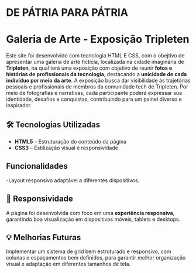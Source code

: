 # DE PÁTRIA PARA PÁTRIA

# Galeria de Arte - Exposição Tripleten

Este site foi desenvolvido com tecnologia HTML E CSS, com o obejtivo de apresentar uma galeria de arte fictícia, localizada na cidade imaginária de **Tripleten**, na qual terá uma exposição com objetivo de reunir **fotos e histórias de profissionais da tecnologia**, destacando a **unicidade de cada indivíduo por meio da arte**. A exposição busca dar visibilidade às trajetórias pessoais e profissionais de membros da comunidade tech de Tripleten. Por meio de fotografias e narrativas, cada participante poderá expressar sua identidade, desafios e conquistas, contribuindo para um painel diverso e inspirador.

## 🛠️ Tecnologias Utilizadas

- **HTML5** – Estruturação do conteúdo da página
- **CSS3** – Estilização visual e responsividade

## Funcionalidades

-Layout responsivo adaptável a diferentes dispositivos.

## 📱 Responsividade

A página foi desenvolvida com foco em uma **experiência responsiva**, garantindo boa visualização em dispositivos móveis, tablets e desktops.

## 💡 Melhorias Futuras

Implementar um sistema de grid bem estruturado e responsivo, com colunas e espaçamentos bem definidos, para garantir melhor organização visual e adaptação em diferentes tamanhos de tela.
